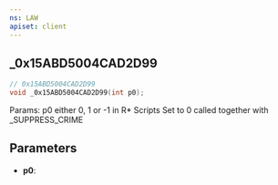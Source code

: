 ```yaml
---
ns: LAW
apiset: client
---
```

## _0x15ABD5004CAD2D99

```c
// 0x15ABD5004CAD2D99
void _0x15ABD5004CAD2D99(int p0);
```

Params: p0 either 0, 1 or -1 in R* Scripts
Set to 0 called together with _SUPPRESS_CRIME

## Parameters
* **p0**: